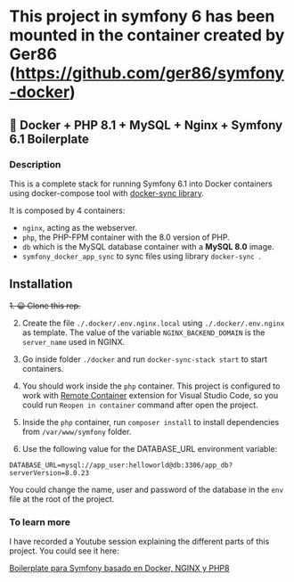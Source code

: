 # This project in symfony 6 has been mounted in the container created by Ger86 (https://github.com/ger86/symfony-docker) 

## 🐳 Docker + PHP 8.1 + MySQL + Nginx + Symfony 6.1 Boilerplate

### Description

This is a complete stack for running Symfony 6.1 into Docker containers using docker-compose tool with [docker-sync library](https://docker-sync.readthedocs.io/en/latest/).

It is composed by 4 containers:

- `nginx`, acting as the webserver.
- `php`, the PHP-FPM container with the 8.0 version of PHP.
- `db` which is the MySQL database container with a **MySQL 8.0** image.
- `symfony_docker_app_sync` to sync files using library `docker-sync `.

## Installation

~~1. 😀 Clone this rep.~~ 

2. Create the file `./.docker/.env.nginx.local` using `./.docker/.env.nginx` as template. The value of the variable `NGINX_BACKEND_DOMAIN` is the `server_name` used in NGINX.

3. Go inside folder `./docker` and run `docker-sync-stack start` to start containers.

4. You should work inside the `php` container. This project is configured to work with [Remote Container](https://marketplace.visualstudio.com/items?itemName=ms-vscode-remote.remote-containers) extension for Visual Studio Code, so you could run `Reopen in container` command after open the project.

5. Inside the `php` container, run `composer install` to install dependencies from `/var/www/symfony` folder.

6. Use the following value for the DATABASE_URL environment variable:

```
DATABASE_URL=mysql://app_user:helloworld@db:3306/app_db?serverVersion=8.0.23
```

You could change the name, user and password of the database in the `env` file at the root of the project.

### To learn more

I have recorded a Youtube session explaining the different parts of this project. You could see it here:

[Boilerplate para Symfony basado en Docker, NGINX y PHP8](https://youtu.be/A82-hry3Zvw)
